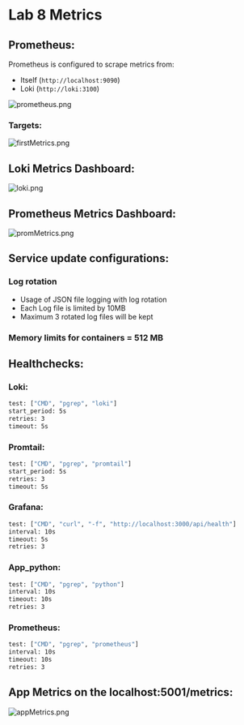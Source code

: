 # Lab 8 Metrics

## Prometheus:

Prometheus is configured to scrape metrics from:

- Itself (`http://localhost:9090`)
- Loki (`http://loki:3100`)

![prometheus.png](prometheus.png)

### Targets:

![firstMetrics.png](firstMetrics.png)

## Loki Metrics Dashboard:

![loki.png](loki.png)

## Prometheus Metrics Dashboard:

![promMetrics.png](promMetrics.png)

## Service update configurations:

### Log rotation

- Usage of JSON file logging with log rotation
- Each Log file is limited by 10MB
- Maximum 3 rotated log files will be kept

### Memory limits for containers = 512 MB

## Healthchecks:

### Loki:

```bash
test: ["CMD", "pgrep", "loki"]
start_period: 5s
retries: 3
timeout: 5s
```

### Promtail:

```bash
test: ["CMD", "pgrep", "promtail"]
start_period: 5s
retries: 3
timeout: 5s
```

### Grafana:

```bash
test: ["CMD", "curl", "-f", "http://localhost:3000/api/health"]
interval: 10s
timeout: 5s
retries: 3
```

### App_python:

```bash
test: ["CMD", "pgrep", "python"]
interval: 10s
timeout: 10s
retries: 3
```

### Prometheus:

```bash
test: ["CMD", "pgrep", "prometheus"]
interval: 10s
timeout: 10s
retries: 3
```

## App Metrics on the localhost:5001/metrics:

![appMetrics.png](appMetrics.png)
